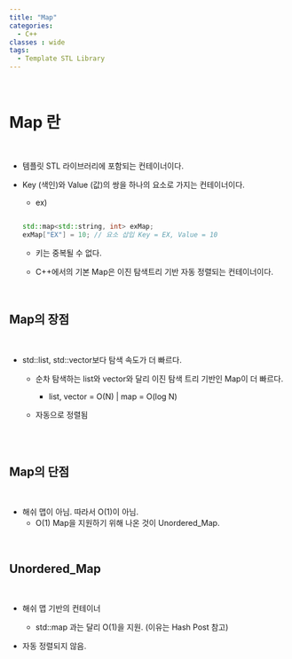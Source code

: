 ```yaml
---
title: "Map"
categories:
  - C++
classes : wide
tags:
  - Template STL Library
---
```

   
<br>
<h1>
Map 란
</h1>
<br>
  
- 템플릿 STL 라이브러리에 포함되는 컨테이너이다.

- Key (색인)와 Value (값)의 쌍을 하나의 요소로 가지는 컨테이너이다. 

  - ex) 

  ```cpp

  std::map<std::string, int> exMap;
  exMap["EX"] = 10; // 요소 삽입 Key = EX, Value = 10

  ```

  - 키는 중복될 수 없다.

  - C++에서의 기본 Map은 이진 탐색트리 기반 자동 정렬되는 컨테이너이다.


<br>
<h2>
Map의 장점
</h2>
<br>

- std::list, std::vector보다 탐색 속도가 더 빠르다.

  - 순차 탐색하는 list와 vector와 달리 이진 탐색 트리 기반인 Map이 더 빠르다.
    - list, vector = O(N) | map = O(log N)
  
  - 자동으로 정렬됨

<br>


<br>
<h2>
Map의 단점
</h2>
<br>

- 해쉬 맵이 아님. 따라서 O(1)이 아님.
  - O(1) Map을 지원하기 위해 나온 것이 Unordered_Map.

<br>
<h2>
Unordered_Map
</h2>
<br>

- 해쉬 맵 기반의 컨테이너

  - std::map 과는 달리 O(1)을 지원. (이유는 Hash Post 참고)

- 자동 정렬되지 않음.
